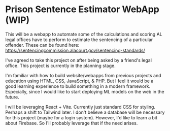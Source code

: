 # Prison Sentence Estimator WebApp (WIP)

This will be a webapp to automate some of the calculations and scoring AL legal offices have to perform to estimate the sentencing of a particular offender. 
These can be found here: https://sentencingcommission.alacourt.gov/sentencing-standards/

I've agreed to take this project on after being asked by a friend's legal office.
This project is currently in the planning stage.

I'm familiar with how to build website/webapps from previous projects and education using HTML, CSS, JavaScript, & PHP. But I feel it would be a good learning experience to build something in a modern framework. Especially, since I would like to start deploying ML models on the web in the future.

I will be leveraging React + Vite. Currently just standard CSS for styling. Perhaps a shift to Tailwind later. I don't believe a database will be necessary for this project (maybe for a login system). However, I'd like to learn a bit about Firebase. So I'll probably leverage that if the need arises.
